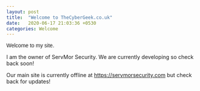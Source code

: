 ```yaml
---
layout: post
title:  "Welcome to TheCyberGeek.co.uk"
date:   2020-06-17 21:03:36 +0530
categories: Welcome
---
```

<p style="font-family:arial;">Welcome to my site. 

I am the owner of ServMor Security. 
We are currently developing so check back soon!

Our main site is currently offline at <a href="https://servmorsecurity.com">https://servmorsecurity.com</a> but check back for updates!</p>
